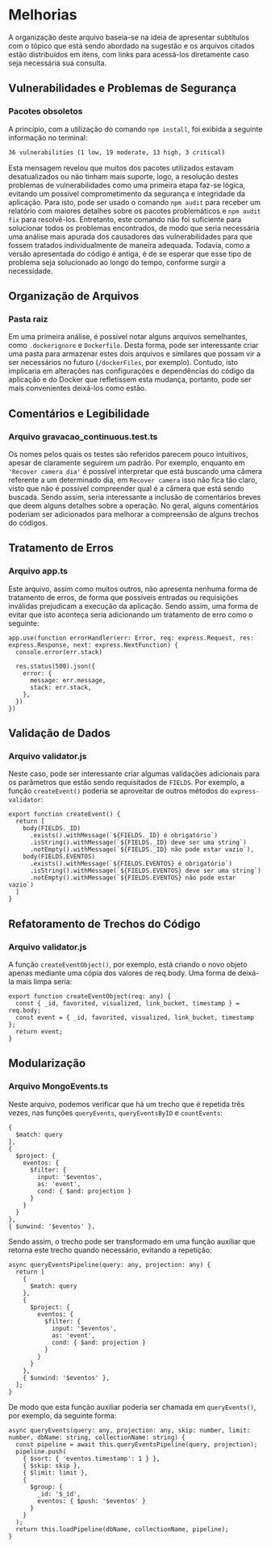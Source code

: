 # Melhorias

A organização deste arquivo baseia-se na ideia de apresentar subtítulos com o tópico que está sendo abordado na sugestão e os arquivos citados estão distribuídos em itens, com links para acessá-los diretamente caso seja necessária sua consulta.

## Vulnerabilidades e Problemas de Segurança

### Pacotes obsoletos
A princípio, com a utilização do comando `npm install`, foi exibida a seguinte informação no terminal:

```bash
36 vulnerabilities (1 low, 19 moderate, 13 high, 3 critical)
```
  
Esta mensagem revelou que muitos dos pacotes utilizados estavam desatualizados ou não tinham mais suporte, logo, a resolução destes problemas de vulnerabilidades como uma primeira etapa faz-se lógica, evitando um possível comprometimento da segurança e integridade da aplicação. Para isto, pode ser usado o comando `npm audit` para receber um relatório com maiores detalhes sobre os pacotes problemáticos e `npm audit fix` para resolvê-los. Entretanto, este comando não foi suficiente para solucionar todos os problemas encontrados, de modo que seria necessária uma análise mais apurada dos causadores das vulnerabilidades para que fossem tratados individualmente de maneira adequada. Todavia, como a versão apresentada do código é antiga, é de se esperar que esse tipo de problema seja solucionado ao longo do tempo, conforme surgir a necessidade.

## Organização de Arquivos

### Pasta raiz

Em uma primeira análise, é possível notar alguns arquivos semelhantes, como `.dockerignore` e `Dockerfile`. Desta forma, pode ser interessante criar uma pasta para armazenar estes dois arquivos e similares que possam vir a ser necessários no futuro (`/dockerFiles`, por exemplo). Contudo, isto implicaria em alterações nas configurações e dependências do código da aplicação e do Docker que refletissem esta mudança, portanto, pode ser mais convenientes deixá-los como estão.

## Comentários e Legibilidade

### Arquivo gravacao_continuous.test.ts

Os nomes pelos quais os testes são referidos parecem pouco intuitivos, apesar de claramente seguirem um padrão. Por exemplo, enquanto em `'Recover camera dia'` é possível interpretar que está buscando uma câmera referente a um determinado dia, em `Recover camera` isso não fica tão claro, visto que não é possível compreender qual é a câmera que está sendo buscada. Sendo assim, seria interessante a inclusão de comentários breves que deem alguns detalhes sobre a operação. No geral, alguns comentários poderiam ser adicionados para melhorar a compreensão de alguns trechos do códigos.

## Tratamento de Erros

### Arquivo app.ts

Este arquivo, assim como muitos outros, não apresenta nenhuma forma de tratamento de erros, de forma que possíveis entradas ou requisições inválidas prejudicam a execução da aplicação. Sendo assim, uma forma de evitar que isto aconteça seria adicionando um tratamento de erro como o seguinte:

```
app.use(function errorHandler(err: Error, req: express.Request, res: express.Response, next: express.NextFunction) {
  console.error(err.stack)

  res.status(500).json({
    error: {
      message: err.message,
      stack: err.stack,
    },
  })
})
```

## Validação de Dados

### Arquivo validator.js

Neste caso, pode ser interessante criar algumas validações adicionais para os parâmetros que estão sendo requisitados de `FIELDS`. Por exemplo, a função `createEvent()` poderia se aproveitar de outros métodos do `express-validator`:

```
export function createEvent() {
  return [
    body(FIELDS._ID)
      .exists().withMessage(`${FIELDS._ID} é obrigatório`)
      .isString().withMessage(`${FIELDS._ID} deve ser uma string`)
      .notEmpty().withMessage(`${FIELDS._ID} não pode estar vazio`),
    body(FIELDS.EVENTOS)
      .exists().withMessage(`${FIELDS.EVENTOS} é obrigatório`)
      .isString().withMessage(`${FIELDS.EVENTOS} deve ser uma string`)
      .notEmpty().withMessage(`${FIELDS.EVENTOS} não pode estar vazio`)
  ]
}
```

## Refatoramento de Trechos do Código

### Arquivo validator.js

A função `createEventObject()`, por exemplo, está criando o novo objeto apenas mediante uma cópia dos valores de req.body. Uma forma de deixá-la mais limpa seria:

```
export function createEventObject(req: any) {
  const { _id, favorited, visualized, link_bucket, timestamp } = req.body;
  const event = { _id, favorited, visualized, link_bucket, timestamp };
  return event;
}
```

## Modularização

### Arquivo MongoEvents.ts

Neste arquivo, podemos verificar que há um trecho que é repetida três vezes, nas funções `queryEvents`, `queryEventsByID` e `countEvents`:

```
{
  $match: query
},
{
  $project: {
    eventos: {
      $filter: {
        input: '$eventos',
        as: 'event',
        cond: { $and: projection }
      }
    }
  }
},
{ $unwind: '$eventos' },
```

Sendo assim, o trecho pode ser transformado em uma função auxiliar que retorna este trecho quando necessário, evitando a repetição:
      
```
async queryEventsPipeline(query: any, projection: any) {
  return [
    {
      $match: query
    },
    {
      $project: {
        eventos: {
          $filter: {
            input: '$eventos',
            as: 'event',
            cond: { $and: projection }
          }
        }
      }
    },
    { $unwind: '$eventos' },
  ];
}
```

De modo que esta função auxiliar poderia ser chamada em `queryEvents()`, por exemplo, da seguinte forma:

```
async queryEvents(query: any, projection: any, skip: number, limit: number, dbName: string, collectionName: string) {
  const pipeline = await this.queryEventsPipeline(query, projection);
  pipeline.push(
    { $sort: { 'eventos.timestamp': 1 } },
    { $skip: skip },
    { $limit: limit },
    {
      $group: {
        _id: '$_id',
        eventos: { $push: '$eventos' }
      }
    }
  );
  return this.loadPipeline(dbName, collectionName, pipeline);
}
```
